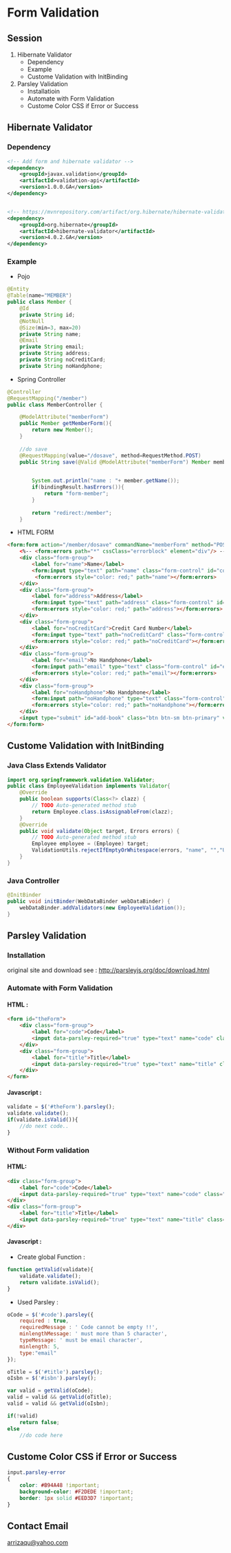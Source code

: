 # Form Validation
## Session
1. Hibernate Validator
	* Dependency 
	* Example
	* Custome Validation with InitBinding
2. Parsley Validation
	* Installatioin 
	* Automate with Form Validation
	* Custome Color CSS if Error or Success

## Hibernate Validator
### Dependency
```xml
<!-- Add form and hibernate validator -->
<dependency>
    <groupId>javax.validation</groupId>
    <artifactId>validation-api</artifactId>
    <version>1.0.0.GA</version>
</dependency>


<!-- https://mvnrepository.com/artifact/org.hibernate/hibernate-validator -->
<dependency>
    <groupId>org.hibernate</groupId>
    <artifactId>hibernate-validator</artifactId>
    <version>4.0.2.GA</version>
</dependency>
```

### Example 
* Pojo
```java
@Entity
@Table(name="MEMBER")
public class Member {
	@Id
	private String id;
	@NotNull
	@Size(min=3, max=20)
	private String name;
	@Email
	private String email;
	private String address;
	private String noCreditCard;
	private String noHandphone;
```

* Spring Controller
```java
@Controller
@RequestMapping("/member")
public class MemberController {

	@ModelAttribute("memberForm")
	public Member getMemberForm(){
		return new Member();
	}
	
	//do save
	@RequestMapping(value="/dosave", method=RequestMethod.POST)
	public String save(@Valid @ModelAttribute("memberForm") Member member, BindingResult bindingResult, Model model){

		
		System.out.println("name : "+ member.getName());
		if(bindingResult.hasErrors()){
			return "form-member";
		}
		
		return "redirect:/member";
	}
```

* HTML FORM
```html
<form:form action="/member/dosave" commandName="memberForm" method="POST">
	<%-- <form:errors path="*" cssClass="errorblock" element="div"/> --%>
	<div class="form-group">
		<label for="name">Name</label>
		<form:input type="text" path="name" class="form-control" id="code" placeholder="Name" />
		 <form:errors style="color: red;" path="name"></form:errors>
	</div>
	<div class="form-group">
		<label for="address">Address</label>
		<form:input type="text" path="address" class="form-control" id="address" placeholder="Address" />
		<form:errors style="color: red;" path="address"></form:errors>
	</div>
	<div class="form-group">
		<label for="noCreditCard">Credit Card Number</label>
		<form:input type="text" path="noCreditCard" class="form-control" id="noCreditCard" placeholder="Credit Card Number" />
		<form:errors style="color: red;" path="noCreditCard"></form:errors>
	</div>
	<div class="form-group">
		<label for="email">No Handphone</label>
		<form:input path="email" type="text" class="form-control" id="email" placeholder="Email Address" />
		<form:errors style="color: red;" path="email"></form:errors>
	</div>
	<div class="form-group">
		<label for="noHandphone">No Handphone</label>
		<form:input path="noHandphone" type="text" class="form-control" id="noHandphone" placeholder="Nomer Handphone" />
		<form:errors style="color: red;" path="noHandphone"></form:errors>
	</div>
	<input type="submit" id="add-book" class="btn btn-sm btn-primary" value="Add" />		
</form:form>
```

## Custome Validation with InitBinding
### Java Class Extends Validator
```java
import org.springframework.validation.Validator;
public class EmployeeValidation implements Validator{
	@Override
	public boolean supports(Class<?> clazz) {
		// TODO Auto-generated method stub
		return Employee.class.isAssignableFrom(clazz);
	}
	@Override
	public void validate(Object target, Errors errors) {
		// TODO Auto-generated method stub
		Employee employee = (Employee) target;
		ValidationUtils.rejectIfEmptyOrWhitespace(errors, "name", "","Username is empty");	
	}
}
```

### Java Controller
```java
@InitBinder
public void initBinder(WebDataBinder webDataBinder) {
	webDataBinder.addValidators(new EmployeeValidation());
}
```


## Parsley Validation 
### Installation
original site and download see : http://parsleyjs.org/doc/download.html
	
### Automate with Form Validation
#### HTML :
```html
<form id="theForm">
	<div class="form-group">
		<label for="code">Code</label>
		<input data-parsley-required="true" type="text" name="code" class="form-control" id="code" placeholder="Code">
	</div>
	<div class="form-group">
		<label for="title">Title</label>
		<input data-parsley-required="true" type="text" name="title" class="form-control datavalid" id="title" placeholder="Title">
	</div>
</form>
```

#### Javascript : 
```javascript
validate = $('#theForm').parsley();
validate.validate();
if(validate.isValid()){
	//do next code..
}
```
	
### Without Form validation
#### HTML: 
```html
<div class="form-group">
	<label for="code">Code</label>
	<input data-parsley-required="true" type="text" name="code" class="form-control" id="code" placeholder="Code">
</div>
<div class="form-group">
	<label for="title">Title</label>
	<input data-parsley-required="true" type="text" name="title" class="form-control datavalid" id="title" placeholder="Title">
</div>	
```

#### Javascript : 
* Create global Function :
```javascript
function getValid(validate){
	validate.validate();	
	return validate.isValid();
}
```
		
* Used Parsley :
```javascript
oCode = $('#code').parsley({
	required : true,
	requiredMessage : ' Code cannot be empty !!',
	minlengthMessage: ' must more than 5 character',
	typeMessage: ' must be email character',
	minlength: 5,
	type:"email"
});

oTitle = $('#title').parsley();
oIsbn = $('#isbn').parsley();

var valid = getValid(oCode);
valid = valid && getValid(oTitle);
valid = valid && getValid(oIsbn);

if(!valid)
	return false;
else
	//do code here 
```

## Custome Color CSS if Error or Success
```css
input.parsley-error
{
	color: #B94A48 !important;
	background-color: #F2DEDE !important;
	border: 1px solid #EED3D7 !important;
}
 ```
## Contact Email
arrizaqu@yahoo.com

